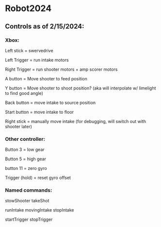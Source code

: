 # Robot2024

## Controls as of 2/15/2024:

### Xbox:

Left stick = swervedrive

Left Trigger = run intake motors

Right Trigger = run shooter motors + amp scorer motors

A button = Move shooter to feed position

Y button = Move shooter to shoot position? (aka will interpolate w/ limelight to find good angle)

Back button = move intake to source position

Start button = move intake to floor

Right stick = manually move intake (for debugging, will switch out with shooter later)



### Other controller:

Button 3 = low gear

Button 5 = high gear

button 11 = zero gyro

Trigger (hold) = reset gyro offset

### Named commands: 

stowShooter
takeShot

runIntake
movingIntake
stopIntake

startTrigger
stopTrigger